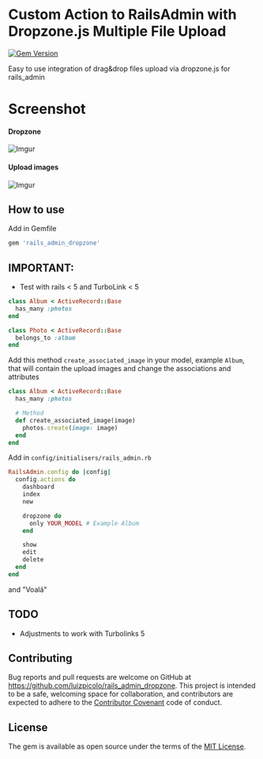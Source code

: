 # Custom Action to RailsAdmin with Dropzone.js Multiple File Upload

[![Gem Version](https://badge.fury.io/rb/rails_admin_dropzone.svg)](https://badge.fury.io/rb/rails_admin_dropzone)

Easy to use integration of drag&amp;drop files upload via dropzone.js for rails_admin

# Screenshot

#### Dropzone
![Imgur](http://i.imgur.com/PbfSMqy.png)

#### Upload images
![Imgur](http://i.imgur.com/GiVG0YX.png)

## How to use

Add in Gemfile

```ruby
gem 'rails_admin_dropzone'
```

## IMPORTANT:

 - Test with rails < 5 and TurboLink < 5

```ruby
class Album < ActiveRecord::Base
  has_many :photos
end

class Photo < ActiveRecord::Base
  belongs_to :album
end
```

Add this method `create_associated_image` in your model, example `Album`, that will contain the upload images and change the associations and attributes

```ruby
class Album < ActiveRecord::Base
  has_many :photos

  # Method
  def create_associated_image(image)
    photos.create(image: image)
  end
end
```

Add in `config/initialisers/rails_admin.rb`

```ruby
RailsAdmin.config do |config|
  config.actions do
    dashboard
    index
    new

    dropzone do
      only YOUR_MODEL # Example Album
    end

    show
    edit
    delete
  end
end
```
and "Voalá"  

## TODO

 - Adjustments to work with Turbolinks 5

## Contributing

Bug reports and pull requests are welcome on GitHub at https://github.com/luizpicolo/rails_admin_dropzone. This project is intended to be a safe, welcoming space for collaboration, and contributors are expected to adhere to the [Contributor Covenant](http://contributor-covenant.org) code of conduct.

## License

The gem is available as open source under the terms of the [MIT License](http://opensource.org/licenses/MIT).
